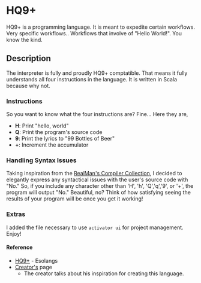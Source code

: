 # HQ9+
HQ9+ is a programming language. It is meant to expedite certain workflows.
Very specific workflows.. Workflows that involve of "Hello World!". You
know the kind.

## Description
The interpreter is fully and proudly HQ9+ comptatible. That means it fully
understands all four instructions in the language.
It is written in Scala because why not.

### Instructions
So you want to know what the four instructions are? Fine... Here they are,
- **H**: Print "hello, world"
- **Q**: Print the program's source code
- **9**: Print the lyrics to "99 Bottles of Beer"
- **+**: Increment the accumulator

### Handling Syntax Issues
Taking inspiration from the [RealMan's Compiler Collection](http://somewhere.fscked.org/proj/rmcc/),
I decided to elegantly express any syntactical issues with the user's
source code with "No." So, if you include any character other than 'H', 'h',
'Q','q','9', or '+', the program will output "No." Beautiful, no?
Think of how satisfying seeing the results of your program will be once
you get it working!

### Extras
I added the file necessary to use `activator ui` for project management.
Enjoy!


#### Reference
* [HQ9+](https://esolangs.org/wiki/HQ9+) - Esolangs
* [Creator's](http://web.archive.org/web/20090602074545/http://www.cliff.biffle.org/esoterica/hq9plus.html) page
    * The creator talks about his inspiration for creating this language.
